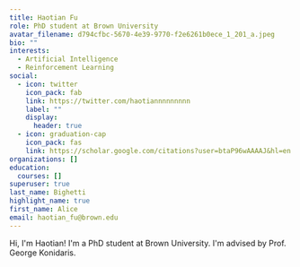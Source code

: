 ```yaml
---
title: Haotian Fu
role: PhD student at Brown University
avatar_filename: d794cfbc-5670-4e39-9770-f2e6261b0ece_1_201_a.jpeg
bio: ""
interests:
  - Artificial Intelligence
  - Reinforcement Learning
social:
  - icon: twitter
    icon_pack: fab
    link: https://twitter.com/haotiannnnnnnnn
    label: ""
    display:
      header: true
  - icon: graduation-cap
    icon_pack: fas
    link: https://scholar.google.com/citations?user=btaP96wAAAAJ&hl=en
organizations: []
education:
  courses: []
superuser: true
last_name: Bighetti
highlight_name: true
first_name: Alice
email: haotian_fu@brown.edu
---
```

Hi, I'm Haotian! I'm a PhD student at Brown University. I'm advised by Prof. George Konidaris.